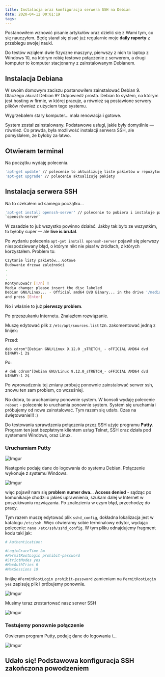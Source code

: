 ```yaml
---
title: Instalacja oraz konfiguracja serwera SSH na Debian
date: 2020-04-12 00:01:19
tags:
---
```


Postanowiłem wznowić pisanie artykułów oraz dzielić się z Wami tym, co się
nauczyłem. Będę starał się pisać już regularnie moje **daily raporty**
z przebiegu swojej nauki.

Do testów wziąłem dwie fizyczne maszyny, pierwszy z nich to laptop z
Windows 10, na którym robię testowe połączenie z serwerem, a drugi komputer
to komputer stacjonarny z zainstalowanym Debianem.

## Instalacja Debiana

W swoim domowym zaciszu postanowiłem zainstalować Debian 9.
Dlaczego akurat Debian 9? Odpowiedź prosta. Debian to system, na którym jest
hosting w firmie, w której pracuje, a również są postawione serwery plików
również z użyciem tego systemu.

Wygrzebałem stary komputer... mała renowacja i gotowe.

System został zainstalowany. Podstawowe usługi, jakie były domyślnie — również.
Co prawda, była możliwość instalacji serwera SSH, ale pomyślałem, że byłoby
za łatwo.

## Otwieram terminal

Na początku wydaję polecenia.

```bash
'apt-get update' // polecenie to aktualizuję liste pakietów w repozytoriach
'apt-get upgrade' // polecenie aktualizuję pakiety
```

## Instalacja serwera SSH

Na to czekałem od samego początku...

```bash
'apt-get install openssh-server' // polecenie to pobiera i instaluje pakiet
`openssh-server`
```

W zasadzie to już wszystko powinno działać. Jakby tak było ze wszystkim,
to byłoby super — ale **live is brutal**.

Po wydaniu polecenia `apt-get install openssh-server` pojawił się pierwszy
niespodziewany błąd, o którym nikt nie pisał w źródłach, z których korzystałem.
Problem to:

```bash
Czytanie listy pakietów...Gotowe
Budowanie drzewa zależności
.
.
.
Kontynuować? [T/n] T
Media change: please insert the disc labeled
Debian GNU/Linux... - Official amd64 DVD Binary... in the drive '/media/cdrom/'
and press [Enter]
```

No i właśnie to już **pierwszy problem**.

Po przeszukaniu Internetu. Znalazłem rozwiązanie.

Muszę edytować plik z `/etc/apt/sources.list` tzn. zakomentować jedną z
linijek:

Przed:

`deb cdrom"[Debian GNU/Linux 9.12.0 _sTRETCH_ - oFFICIAL AMD64 dvd bINARY-1 2$`

Po:

`# deb cdrom"[Debian GNU/Linux 9.12.0_sTRETCH_- oFFICIAL AMD64 dvd bINARY-1 2$`

Po wprowadzeniu tej zmiany próbuję ponownie zainstalować serwer ssh, znowu ten sam problem, co wcześniej.

No dobra, to uruchamiamy ponownie system. W konsoli wydaję polecenie `reboot` -
polecenie to uruchamia ponownie system. System się uruchamia i próbujemy od
nowa zainstalować. Tym razem się udało. Czas na świętowanie!!! :)

Do testowania sprawdzenia połączenia przez SSH użyje programu **Putty**.
Program ten jest bezpłatnym klientem usług Telnet, SSH oraz działa pod
systemami Windows, oraz Linux.

### Uruchamiam **Putty**

![Imgur](https://i.imgur.com/Yj2FVN4.jpg)

Następnie podaję dane do logowania do systemu Debian.
Połączenie wykonuje z systemu Windows.

![Imgur](https://i.imgur.com/00GXAT1.jpg)

więc pojawił nam się **problem numer dwa**... **Access denied** -
sądząc po komunikacje chodzi o jakieś uprawnienia, szukam dalej w Internet
w poszukiwaniu rozwiązania. Po znalezieniu w czym błąd, przechodzę do pracy.


Tym razem muszę edytować plik `sshd_config`, dokładna lokalizacja jest w
katalogu `/etc/ssh`. Więc otwieramy sobie terminalowy edytor, wydając
polecenie: `nano /etc/ssh/sshd_config`. W tym pliku odnajdujemy fragment kodu
taki jak:

```bash
# Authentication:

#LoginGraceTime 2m
#PermitRootLogin prohibit-password
#StrictModes yes
#MaxAuthTries 6
#MaxSessions 10
 ```

linijkę `#PermitRootLogin prohibit-password` zamieniam na `PermitRootLogin yes`
zapisuję plik i próbujemy ponownie.

![Imgur](https://i.imgur.com/7IImWoN.jpg)

Musimy teraz zrestartować nasz serwer SSH

![Imgur](https://i.imgur.com/CEfgvcn.jpg)

### Testujemy ponownie połączenie

Otwieram program Putty, podaję dane do logowania i...

![Imgur](https://i.imgur.com/jaw4clZ.jpg)

## Udało się! Podstawowa konfiguracja SSH zakończona powodzeniem
